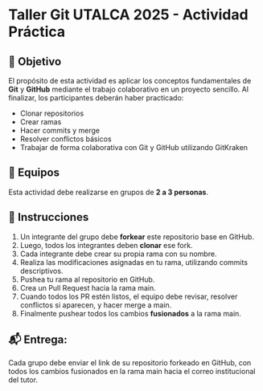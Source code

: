 # Taller Git UTALCA 2025 - Actividad Práctica

## 📌 Objetivo
El propósito de esta actividad es aplicar los conceptos fundamentales de **Git** y **GitHub** mediante el trabajo colaborativo en un proyecto sencillo. 
Al finalizar, los participantes deberán haber practicado:

- Clonar repositorios
- Crear ramas
- Hacer commits y merge
- Resolver conflictos básicos
- Trabajar de forma colaborativa con Git y GitHub utilizando GitKraken

## 👫 Equipos
Esta actividad debe realizarse en grupos de **2 a 3 personas**.

## 📁 Instrucciones
1. Un integrante del grupo debe **forkear** este repositorio base en GitHub.
2. Luego, todos los integrantes deben **clonar** ese fork.
3. Cada integrante debe crear su propia rama con su nombre.
4. Realiza las modificaciones asignadas en tu rama, utilizando commits descriptivos.
5. Pushea tu rama al repositorio en GitHub.
6. Crea un Pull Request hacia la rama main.
7. Cuando todos los PR estén listos, el equipo debe revisar, resolver conflictos si aparecen, y hacer merge a main.
8. Finalmente pushear todos los cambios **fusionados** a la rama main.

## 📬 Entrega:
Cada grupo debe enviar el link de su repositorio forkeado en GitHub, con todos los cambios fusionados en la rama main hacia el correo institucional del tutor.